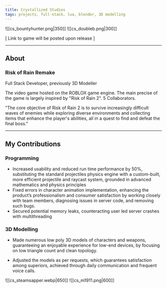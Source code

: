 ```yaml
---
title: Crystallized Studios
tags: projects, full-stack, lua, blender, 3D modelling
---
```

![[cs_bountyhunter.png|350]] ![[cs_doubleb.png|300]] 

[ Link to game will be posted upon release ]

---
## About

### Risk of Rain Remake

Full Stack Developer, previously 3D Modeller

The video game hosted on the ROBLOX game engine. The main precise of the game is largely inspired by "Risk of Rain 2". 5 Collaborators.

"The core objective of Risk of Rain 2 is to survive increasingly difficult waves of enemies while exploring diverse environments and collecting items that enhance the player's abilities, all in a quest to find and defeat the final boss."


---
## My Contributions

### Programming

- Increased usability and reduced run time performance by 50%, substituting the standard projectiles physics engine with a custom-built, more efficient projectile and raycast system, grounded in advanced mathematics and physics principles
- Fixed errors in character animation implementation, enhancing the product’s professionalism and consumer satisfaction by working closely with team members, diagnosing issues in server code, and removing such bugs.
- Secured potential memory leaks, counteracting user led server crashes with multithreading

### 3D Modelling

- Made numerous low poly 3D models of characters and weapons, guaranteeing an enjoyable experience for low-end devices, by focusing on low triangle count and clean topology.

- Adjusted the models as per requests, which guarantees satisfaction among superiors, achieved through daily communication and frequent voice calls.

![[cs_steamsapper.webp|650]] ![[cs_m1911.png|600]] 

